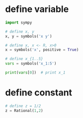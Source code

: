 # define variable
```python
import sympy

# define x, y
x, y = symbols('x y')

# define x, x <- R, x>0
x = symbols('x', positive = True)

# define x_{1..5}
vars = symbols('x_1:5')

print(vars[0])	# print x_1
```

# define constant
```python
# define z = 1/2
z = Rational(1,2)
```
